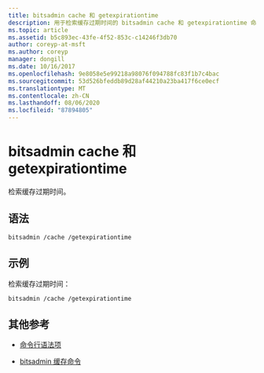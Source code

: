 ```yaml
---
title: bitsadmin cache 和 getexpirationtime
description: 用于检索缓存过期时间的 bitsadmin cache 和 getexpirationtime 命令的参考文章。
ms.topic: article
ms.assetid: b5c893ec-43fe-4f52-853c-c14246f3db70
author: coreyp-at-msft
ms.author: coreyp
manager: dongill
ms.date: 10/16/2017
ms.openlocfilehash: 9e8058e5e99218a98076f094788fc83f1b7c4bac
ms.sourcegitcommit: 53d526bfeddb89d28af44210a23ba417f6ce0ecf
ms.translationtype: MT
ms.contentlocale: zh-CN
ms.lasthandoff: 08/06/2020
ms.locfileid: "87894805"
---
```

# <a name="bitsadmin-cache-and-getexpirationtime"></a>bitsadmin cache 和 getexpirationtime

检索缓存过期时间。

## <a name="syntax"></a>语法

```
bitsadmin /cache /getexpirationtime
```

## <a name="examples"></a>示例

检索缓存过期时间：

```
bitsadmin /cache /getexpirationtime
```

## <a name="additional-references"></a>其他参考

- [命令行语法项](command-line-syntax-key.md)

- [bitsadmin 缓存命令](bitsadmin-cache.md)
